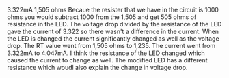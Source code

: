 
3.322mA
1,505 ohms
Becaue the resister that we have in the circuit is 1000 ohms you would subtract 1000 from the 1,505 and get 505 ohms of resistance in the LED.
The voltage drop divided by the resistance of the LED gave the current of 3.322 so there wasn't a difference in the current.
When the LED is changed the current significantly changed as well as the voltage drop. The RT value went from 1,505 ohms to 1,235. The current went from 3.322mA to 4.047mA. I think the resistance of the LED changed which caused the current to change as well. The modified LED has a different resistance which woudl also explain the change in voltage drop.
